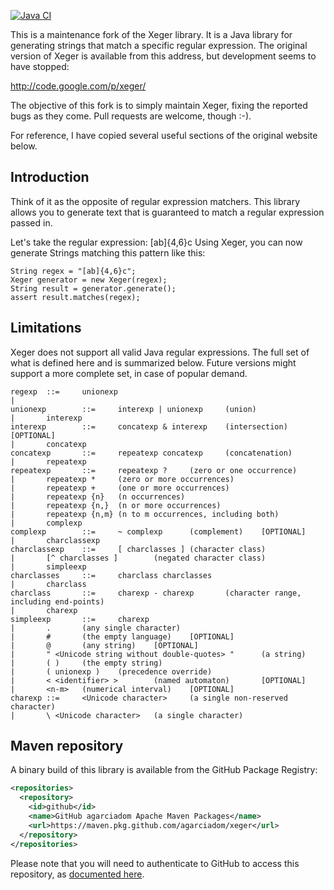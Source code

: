 [![Java CI](https://github.com/bluezio/xeger/actions/workflows/push.yml/badge.svg)](https://github.com/bluezio/xeger/actions/workflows/push.yml)

This is a maintenance fork of the Xeger library. It is a Java library
for generating strings that match a specific regular expression. The
original version of Xeger is available from this address, but
development seems to have stopped:

  http://code.google.com/p/xeger/

The objective of this fork is to simply maintain Xeger, fixing the
reported bugs as they come. Pull requests are welcome, though :-).

For reference, I have copied several useful sections of the original
website below.

Introduction
------------

Think of it as the opposite of regular expression matchers. This
library allows you to generate text that is guaranteed to match a
regular expression passed in.

Let's take the regular expression: [ab]{4,6}c Using Xeger, you can now
generate Strings matching this pattern like this:

    String regex = "[ab]{4,6}c";
    Xeger generator = new Xeger(regex);
    String result = generator.generate();
    assert result.matches(regex);

Limitations
-----------

Xeger does not support all valid Java regular expressions. The full
set of what is defined here and is summarized below. Future versions
might support a more complete set, in case of popular demand.

```
regexp  ::=     unionexp                
|                       
unionexp        ::=     interexp | unionexp     (union) 
|       interexp                
interexp        ::=     concatexp & interexp    (intersection)  [OPTIONAL]
|       concatexp               
concatexp       ::=     repeatexp concatexp     (concatenation) 
|       repeatexp               
repeatexp       ::=     repeatexp ?     (zero or one occurrence)        
|       repeatexp *     (zero or more occurrences)      
|       repeatexp +     (one or more occurrences)       
|       repeatexp {n}   (n occurrences) 
|       repeatexp {n,}  (n or more occurrences) 
|       repeatexp {n,m} (n to m occurrences, including both)    
|       complexp                
complexp        ::=     ~ complexp      (complement)    [OPTIONAL]
|       charclassexp            
charclassexp    ::=     [ charclasses ] (character class)       
|       [^ charclasses ]        (negated character class)       
|       simpleexp               
charclasses     ::=     charclass charclasses           
|       charclass               
charclass       ::=     charexp - charexp       (character range, including end-points) 
|       charexp         
simpleexp       ::=     charexp         
|       .       (any single character)  
|       #       (the empty language)    [OPTIONAL]
|       @       (any string)    [OPTIONAL]
|       " <Unicode string without double-quotes> "      (a string)      
|       ( )     (the empty string)      
|       ( unionexp )    (precedence override)   
|       < <identifier> >        (named automaton)       [OPTIONAL]
|       <n-m>   (numerical interval)    [OPTIONAL]
charexp ::=     <Unicode character>     (a single non-reserved character)       
|       \ <Unicode character>   (a single character)
```

Maven repository
---

A binary build of this library is available from the GitHub Package Registry:

```xml
<repositories>
  <repository>
    <id>github</id>
    <name>GitHub agarciadom Apache Maven Packages</name>
    <url>https://maven.pkg.github.com/agarciadom/xeger</url>
  </repository>
</repositories>
```

Please note that you will need to authenticate to GitHub to access this repository, as [documented here](https://docs.github.com/en/packages/working-with-a-github-packages-registry/working-with-the-apache-maven-registry).
